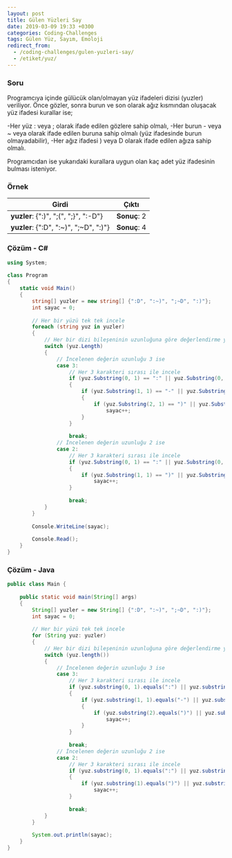 ```yaml
---
layout: post
title: Gülen Yüzleri Say
date: 2019-03-09 19:33 +0300
categories: Coding-Challenges
tags: Gülen Yüz, Sayım, Emoloji
redirect_from:
  - /coding-challenges/gulen-yuzleri-say/
  - /etiket/yuz/
---
```

### Soru
Programcıya içinde gülücük olan/olmayan yüz ifadeleri dizisi (yuzler) veriliyor. Önce gözler, sonra burun ve son olarak ağız kısmından oluşacak yüz ifadesi kurallar ise;

-Her yüz : veya ; olarak ifade edilen gözlere sahip olmalı,
-Her burun - veya ~ veya    olarak ifade edilen buruna sahip olmalı (yüz ifadesinde burun olmayadabilir),
-Her ağız ifadesi ) veya D olarak ifade edilen ağıza sahip olmalı.

Programcıdan ise yukarıdaki kurallara uygun olan kaç adet yüz ifadesinin bulması isteniyor.

### Örnek

| Girdi                                  | Çıktı        |
|----------------------------------------|--------------|
| **yuzler**: {":)", ";(", ";}", ":-D"}  | **Sonuç**: 2 |
| **yuzler**: {":D", ":~)", ";~D", ":)"} | **Sonuç**: 4 |

### Çözüm - C#
```csharp
using System;
 
class Program
{
    static void Main()
    {
        string[] yuzler = new string[] {":D", ":~)", ";~D", ":)"};
        int sayac = 0;
 
        // Her bir yüzü tek tek incele
        foreach (string yuz in yuzler)
        {
            // Her bir dizi bileşeninin uzunluğuna göre değerlendirme yap
            switch (yuz.Length)
            {
                // İncelenen değerin uzunluğu 3 ise
                case 3:
                    // Her 3 karakteri sırası ile incele
                    if (yuz.Substring(0, 1) == ":" || yuz.Substring(0, 1) == ";")
                    {
                        if (yuz.Substring(1, 1) == "-" || yuz.Substring(1, 1) == "~" || yuz.Substring(1, 1) == "")
                        {
                            if (yuz.Substring(2, 1) == ")" || yuz.Substring(2, 1) == "D")
                                sayac++;
                        }
                    }
                    
                    break;
                // İncelenen değerin uzunluğu 2 ise
                case 2:
                    // Her 3 karakteri sırası ile incele
                    if (yuz.Substring(0, 1) == ":" || yuz.Substring(0, 1) == ";")
                    {
                        if (yuz.Substring(1, 1) == ")" || yuz.Substring(1, 1) == "D")
                            sayac++;
                    }
 
                    break;
            }
        }
 
        Console.WriteLine(sayac);
 
        Console.Read();
    }
}
```

### Çözüm - Java
```java
public class Main {
 
    public static void main(String[] args)
    {
        String[] yuzler = new String[] {":D", ":~)", ";~D", ":)"};
        int sayac = 0;
 
        // Her bir yüzü tek tek incele
        for (String yuz: yuzler)
        {
            // Her bir dizi bileşeninin uzunluğuna göre değerlendirme yap
            switch (yuz.length())
            {
                // İncelenen değerin uzunluğu 3 ise
                case 3:
                    // Her 3 karakteri sırası ile incele
                    if (yuz.substring(0, 1).equals(":") || yuz.substring(0, 1).equals(";"))
                    {
                        if (yuz.substring(1, 1).equals("-") || yuz.substring(1, 1).equals("~") || yuz.substring(1, 1).equals(""))
                        {
                            if (yuz.substring(2).equals(")") || yuz.substring(2).equals("D"))
                                sayac++;
                        }
                    }
 
                    break;
                // İncelenen değerin uzunluğu 2 ise
                case 2:
                    // Her 3 karakteri sırası ile incele
                    if (yuz.substring(0, 1).equals(":") || yuz.substring(0, 1).equals(";"))
                    {
                        if (yuz.substring(1).equals(")") || yuz.substring(1).equals("D"))
                            sayac++;
                    }
 
                    break;
            }
        }
 
        System.out.println(sayac);
    }
}
```